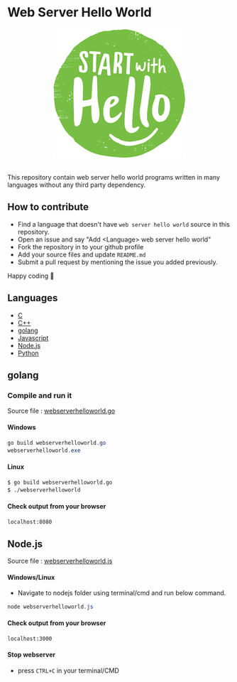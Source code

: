 # Web Server Hello World

<div align="center">
    <img src=".github/media/welcome.png"/>
</div>

<br/>

This repository contain web server hello world programs written in many languages without any third party dependency.

## How to contribute

- Find a language that doesn't have `web server hello world` source in this repository.
- Open an issue and say "Add &lt;Language&gt; web server hello world"
- Fork the repository in to your github profile
- Add your source files and update `README.md`
- Submit a pull request by mentioning the issue you added previously.

Happy coding :rocket:

## Languages
- [C](#c)
- [C++](#c++)
- [golang](#golang)
- [Javascript](#javascript)
- [Node.js](#nodejs)
- [Python](#python)

## golang

### Compile and run it 

Source file : [webserverhelloworld.go](golang/webserverhelloworld.go)

#### Windows

```powershell
go build webserverhelloworld.go
webserverhelloworld.exe
```

#### Linux

```bash
$ go build webserverhelloworld.go
$ ./webserverhelloworld
```

#### Check output from your browser

```
localhost:8080
```

## Node.js

Source file : [webserverhelloworld.js](nodejs/webserverhelloworld.js)

#### Windows/Linux

- Navigate to nodejs folder using terminal/cmd and run below command.

```powershell
node webserverhelloworld.js
```

#### Check output from your browser

```
localhost:3000
```

#### Stop webserver

- press `CTRL+C` in your terminal/CMD